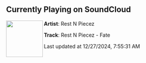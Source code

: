 ## Currently Playing on SoundCloud

[<img align="left" width="100" src="https://i1.sndcdn.com/artworks-oo6zCipJtmJZcSGg-zkEr5g-t500x500.jpg">](https://soundcloud.com/restnpiecez/rest-n-piecez-fate)

**Artist**: Rest N Piecez 

**Track**: Rest N Piecez - Fate

Last updated at 12/27/2024, 7:55:31 AM
